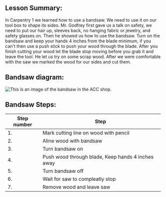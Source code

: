 ## Lesson Summary:

In Carpentry 1 we learned how to use a bandsaw. We need to use it on our tool box to shape its sides. Mr. Godfrey first gave us a talk on safety, we need to put our hair up, sleeves back, no hanging fabric or jewelry, and safety glasses on. Then he showed us how to use the bandsaw. Turn on the bandsaw and keep your hands 4 inches from the blade minimum, if you can't then use a push stick to push your wood through the blade. After you finish cutting your wood let the blade stop moving before you grab it and leave the tool. He let us try on some scrap wood. After we were comfortable with the saw we marked the wood for our sides and cut them. 

## Bandsaw diagram:

![This is an image of the bandsaw in the ACC shop.](https://www.diamondtoolstore.com/cdn/shop/products/pm2415b-24-bandsaw-5hp-1ph-230v-460390.png?v=1694446929&width=1045)

## Bandsaw Steps:

| Step number | Step                                               |
| ----------- | -------------------------------------------------- |
| 1.          | Mark cutting line on wood with pencil              |
| 2.          | Aline wood with bandsaw                            |
| 3.          | Turn bandsaw on                                    |
| 4.          | Push wood through blade, Keep hands 4 inches away  |
| 5.          | Turn bandsaw off                                   |
| 6.          | Wait for saw to compleatly stop                    |
| 7.          | Remove wood and leave saw                          | 
